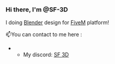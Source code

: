 ### Hi there, I'm @SF-3D
I doing [Blender](https://www.blender.org/) design for [FiveM](https://fivem.net/) platform!


📫You can contact to me here :
 - - My discord: [SF 3D](https://discordapp.com/users/756952873840934962)
